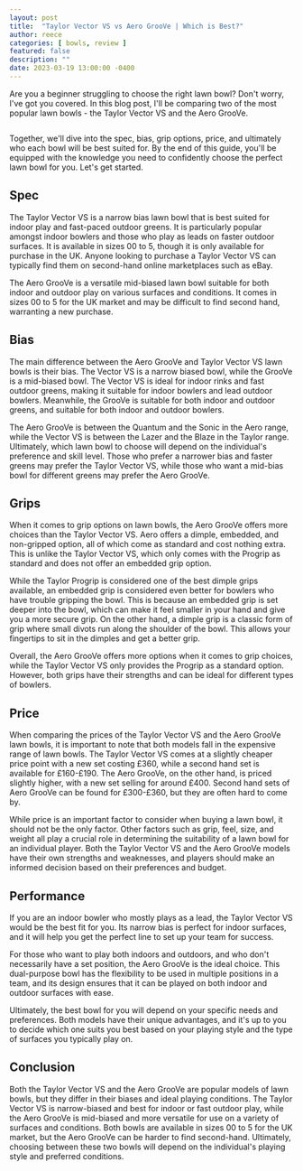 ```yaml
---
layout: post
title:  "Taylor Vector VS vs Aero GrooVe | Which is Best?"
author: reece
categories: [ bowls, review ]
featured: false
description: ""
date: 2023-03-19 13:00:00 -0400
---
```

    

<!-- wp:paragraph -->
<p xmlns="http://www.w3.org/1999/xhtml">Are you a beginner struggling to choose the right lawn bowl? Don't worry, I've got you covered. In this blog post, I'll be comparing two of the most popular lawn bowls - the Taylor Vector VS and the Aero GrooVe. </p>
<!-- /wp:paragraph -->

<!-- wp:image {"id":2052,"sizeSlug":"large","linkDestination":"none"} -->
<figure class="wp-block-image size-large"><img src="/img/posts/taylor-vector-vs-vs-aero-groove-1024x576.jpg" alt="" class="wp-image-2052"/></figure>
<!-- /wp:image -->

<!-- wp:paragraph -->
<p>Together, we'll dive into the spec, bias, grip options, price, and ultimately who each bowl will be best suited for. By the end of this guide, you'll be equipped with the knowledge you need to confidently choose the perfect lawn bowl for you. Let's get started.</p>
<!-- /wp:paragraph -->

<!-- wp:heading -->
<h2>Spec</h2>
<!-- /wp:heading -->

<!-- wp:paragraph -->
<p>The Taylor Vector VS is a narrow bias lawn bowl that is best suited for indoor play and fast-paced outdoor greens. It is particularly popular amongst indoor bowlers and those who play as leads on faster outdoor surfaces. It is available in sizes 00 to 5, though it is only available for purchase in the UK. Anyone looking to purchase a Taylor Vector VS can typically find them on second-hand online marketplaces such as eBay.</p>
<!-- /wp:paragraph -->

<!-- wp:paragraph -->
<p>The Aero GrooVe is a versatile mid-biased lawn bowl suitable for both indoor and outdoor play on various surfaces and conditions. It comes in sizes 00 to 5 for the UK market and may be difficult to find second hand, warranting a new purchase.</p>
<!-- /wp:paragraph -->

<!-- wp:heading -->
<h2>Bias</h2>
<!-- /wp:heading -->

<!-- wp:paragraph -->
<p>The main difference between the Aero GrooVe and Taylor Vector VS lawn bowls is their bias. The Vector VS is a narrow biased bowl, while the GrooVe is a mid-biased bowl. The Vector VS is ideal for indoor rinks and fast outdoor greens, making it suitable for indoor bowlers and lead outdoor bowlers. Meanwhile, the GrooVe is suitable for both indoor and outdoor greens, and suitable for both indoor and outdoor bowlers.</p>
<!-- /wp:paragraph -->

<!-- wp:paragraph -->
<p>The Aero GrooVe is between the Quantum and the Sonic in the Aero range, while the Vector VS is between the Lazer and the Blaze in the Taylor range. Ultimately, which lawn bowl to choose will depend on the individual's preference and skill level. Those who prefer a narrower bias and faster greens may prefer the Taylor Vector VS, while those who want a mid-bias bowl for different greens may prefer the Aero GrooVe.</p>
<!-- /wp:paragraph -->

<!-- wp:heading -->
<h2>Grips</h2>
<!-- /wp:heading -->

<!-- wp:paragraph -->
<p>When it comes to grip options on lawn bowls, the Aero GrooVe offers more choices than the Taylor Vector VS. Aero offers a dimple, embedded, and non-gripped option, all of which come as standard and cost nothing extra. This is unlike the Taylor Vector VS, which only comes with the Progrip as standard and does not offer an embedded grip option.</p>
<!-- /wp:paragraph -->

<!-- wp:paragraph -->
<p>While the Taylor Progrip is considered one of the best dimple grips available, an embedded grip is considered even better for bowlers who have trouble gripping the bowl. This is because an embedded grip is set deeper into the bowl, which can make it feel smaller in your hand and give you a more secure grip. On the other hand, a dimple grip is a classic form of grip where small divots run along the shoulder of the bowl. This allows your fingertips to sit in the dimples and get a better grip.</p>
<!-- /wp:paragraph -->

<!-- wp:paragraph -->
<p>Overall, the Aero GrooVe offers more options when it comes to grip choices, while the Taylor Vector VS only provides the Progrip as a standard option. However, both grips have their strengths and can be ideal for different types of bowlers.</p>
<!-- /wp:paragraph -->

<!-- wp:heading -->
<h2>Price</h2>
<!-- /wp:heading -->

<!-- wp:paragraph -->
<p>When comparing the prices of the Taylor Vector VS and the Aero GrooVe lawn bowls, it is important to note that both models fall in the expensive range of lawn bowls. The Taylor Vector VS comes at a slightly cheaper price point with a new set costing £360, while a second hand set is available for £160-£190. The Aero GrooVe, on the other hand, is priced slightly higher, with a new set selling for around £400. Second hand sets of Aero GrooVe can be found for £300-£360, but they are often hard to come by.</p>
<!-- /wp:paragraph -->

<!-- wp:paragraph -->
<p>While price is an important factor to consider when buying a lawn bowl, it should not be the only factor. Other factors such as grip, feel, size, and weight all play a crucial role in determining the suitability of a lawn bowl for an individual player. Both the Taylor Vector VS and the Aero GrooVe models have their own strengths and weaknesses, and players should make an informed decision based on their preferences and budget.</p>
<!-- /wp:paragraph -->

<!-- wp:heading -->
<h2>Performance</h2>
<!-- /wp:heading -->

<!-- wp:paragraph -->
<p>If you are an indoor bowler who mostly plays as a lead, the Taylor Vector VS would be the best fit for you. Its narrow bias is perfect for indoor surfaces, and it will help you get the perfect line to set up your team for success.</p>
<!-- /wp:paragraph -->

<!-- wp:paragraph -->
<p>For those who want to play both indoors and outdoors, and who don't necessarily have a set position, the Aero GrooVe is the ideal choice. This dual-purpose bowl has the flexibility to be used in multiple positions in a team, and its design ensures that it can be played on both indoor and outdoor surfaces with ease.</p>
<!-- /wp:paragraph -->

<!-- wp:paragraph -->
<p>Ultimately, the best bowl for you will depend on your specific needs and preferences. Both models have their unique advantages, and it's up to you to decide which one suits you best based on your playing style and the type of surfaces you typically play on.</p>
<!-- /wp:paragraph -->

<!-- wp:heading -->
<h2>Conclusion</h2>
<!-- /wp:heading -->

<!-- wp:paragraph -->
<p>Both the Taylor Vector VS and the Aero GrooVe are popular models of lawn bowls, but they differ in their biases and ideal playing conditions. The Taylor Vector VS is narrow-biased and best for indoor or fast outdoor play, while the Aero GrooVe is mid-biased and more versatile for use on a variety of surfaces and conditions. Both bowls are available in sizes 00 to 5 for the UK market, but the Aero GrooVe can be harder to find second-hand. Ultimately, choosing between these two bowls will depend on the individual's playing style and preferred conditions.</p>
<!-- /wp:paragraph -->
    
